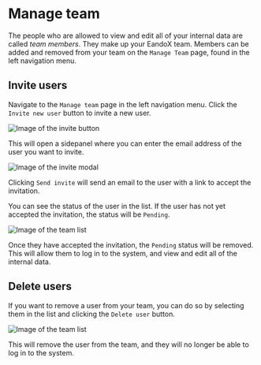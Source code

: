 # Manage team

The people who are allowed to view and edit all of your internal data are called _team members_. They make up your EandoX team. Members can be added and removed from your team on the `Manage Team` page, found in the left navigation menu.

## Invite users

Navigate to the `Manage team` page in the left navigation menu. Click the `Invite new user` button to invite a new user.

![Image of the invite button](/images/settings/invite-user-button.jpg)

This will open a sidepanel where you can enter the email address of the user you want to invite.

![Image of the invite modal](/images/settings/invite-modal.jpg)

Clicking `Send invite` will send an email to the user with a link to accept the invitation.

You can see the status of the user in the list. If the user has not yet accepted the invitation, the status will be `Pending`.

![Image of the team list](/images/settings/invited-user.jpg)

Once they have accepted the invitation, the `Pending` status will be removed. This will allow them to log in to the system, and view and edit all of the internal data.

## Delete users

If you want to remove a user from your team, you can do so by selecting them in the list and clicking the `Delete user` button.

![Image of the team list](/images/settings/delete-user.jpg)

This will remove the user from the team, and they will no longer be able to log in to the system.
